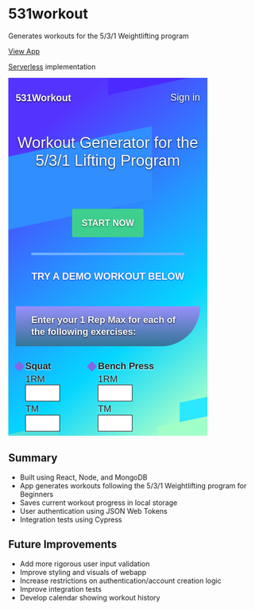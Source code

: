 # 531workout

Generates workouts for the 5/3/1 Weightlifting program

[View App](https://workout531.herokuapp.com/)

[Serverless](https://github.com/kianga722/workout531-serverless) implementation

![screenshot](https://github.com/kianga722/531workout/blob/master/screenshot.png)

## Summary

- Built using React, Node, and MongoDB
- App generates workouts following the 5/3/1 Weightlifting program for Beginners
- Saves current workout progress in local storage
- User authentication using JSON Web Tokens
- Integration tests using Cypress

## Future Improvements

- Add more rigorous user input validation
- Improve styling and visuals of webapp
- Increase restrictions on authentication/account creation logic
- Improve integration tests
- Develop calendar showing workout history
